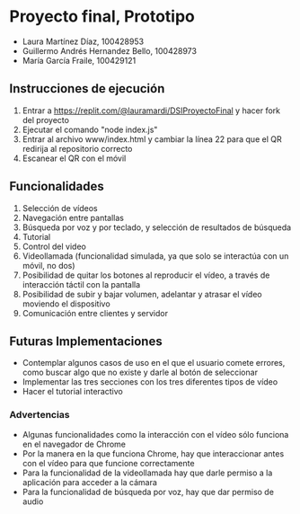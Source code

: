 # Proyecto final, Prototipo
- Laura Martínez Díaz, 100428953
- Guillermo Andrés Hernandez Bello, 100428973
- María García Fraile, 100429121

## Instrucciones de ejecución

1. Entrar a https://replit.com/@lauramardi/DSIProyectoFinal y hacer fork del proyecto
2. Ejecutar el comando "node index.js"
3. Entrar al archivo www/index.html y cambiar la línea 22 para que el QR redirija al repositorio correcto
4. Escanear el QR con el móvil

## Funcionalidades

1. Selección de vídeos
2. Navegación entre pantallas
3. Búsqueda por voz y por teclado, y selección de resultados de búsqueda
4. Tutorial
5. Control del video
6. Videollamada (funcionalidad simulada, ya que solo se interactúa con un móvil, no dos)
7. Posibilidad de quitar los botones al reproducir el vídeo, a través de interacción táctil con la pantalla
8. Posibilidad de subir y bajar volumen, adelantar y atrasar el vídeo moviendo el dispositivo
8. Comunicación entre clientes y servidor

## Futuras Implementaciones
- Contemplar algunos casos de uso en el que el usuario comete errores, como buscar algo que no existe y darle al botón de seleccionar
- Implementar las tres secciones con los tres diferentes tipos de vídeo
- Hacer el tutorial interactivo

### Advertencias
- Algunas funcionalidades como la interacción con el vídeo sólo funciona en el navegador de Chrome
- Por la manera en la que funciona Chrome, hay que interaccionar antes con el vídeo para que funcione correctamente
- Para la funcionalidad de la videollamada hay que darle permiso a la aplicación para acceder a la cámara
- Para la funcionalidad de búsqueda por voz, hay que dar permiso de audio

